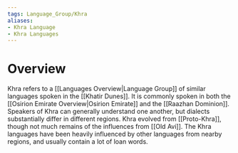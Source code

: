 ```yaml
---
tags: Language_Group/Khra
aliases:
- Khra Language
- Khra Languages
---
```

# Overview
Khra refers to a [[Languages Overview|Language Group]] of similar languages spoken in the [[Khatir Dunes]]. It is commonly spoken in both the [[Osirion Emirate Overview|Osirion Emirate]] and the [[Raazhan Dominion]]. Speakers of Khra can generally understand one another, but dialects substantially differ in different regions. Khra evolved from [[Proto-Khra]], though not much remains of the influences from [[Old Avi]]. The Khra languages have been heavily influenced by other languages from nearby regions, and usually contain a lot of loan words.